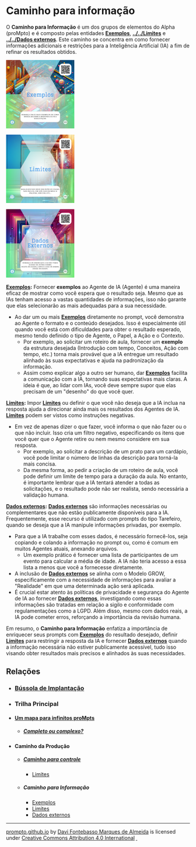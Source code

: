 # Caminho para informação

O **Caminho para Informação** é um dos grupos de elementos do Alpha (proMpto) e é composto pelas entidades  **[Exemplos](../../partes-de-prompt/informacao/exemplos.md)**, **[../../Limites](partes-de-prompt/controle/limites.md)** e **[../../Dados externos](partes-de-prompt/informacao/dados-externos.md)**. Este caminho se concentra em como fornecer informações adicionais e restrições para a Inteligência Artificial (IA) a fim de refinar os resultados obtidos.

[<img src="../../imagens/cards/009.png" width="187" height="187">](../../partes-de-prompt/informacao/exemplos.md)

[<img src="../../imagens/cards/010.png" width="187" height="187">](../../partes-de-prompt/controle/limites.md)

[<img src="../../imagens/cards/013.png" width="187" height="187">](../../partes-de-prompt/informacao/dados-externos.md)

**[Exemplos](../../partes-de-prompt/informacao/exemplos.md):** Fornecer **exemplos** ao Agente de IA (Agente) é uma maneira eficaz de mostrar como você espera que o resultado seja. Mesmo que as IAs tenham acesso a vastas quantidades de informações, isso não garante que elas selecionarão as mais adequadas para a sua necessidade.

- Ao dar um ou mais **[Exemplos](../../partes-de-prompt/informacao/exemplos.md)** diretamente no prompt, você demonstra ao Agente o formato e o conteúdo desejados. Isso é especialmente útil quando você está com dificuldades para obter o resultado esperado, mesmo tendo definido o tipo de Agente, o Papel, a Ação e o Contexto.
  - Por exemplo, ao solicitar um roteiro de aula, fornecer um **exemplo** da estrutura desejada (Introdução com tempo, Conceitos, Ação com tempo, etc.) torna mais provável que a IA entregue um resultado alinhado às suas expectativas e ajuda na padronização da informação.
  - Assim como explicar algo a outro ser humano, dar **[Exemplos](../../partes-de-prompt/informacao/exemplos.md)** facilita a comunicação com a IA, tornando suas expectativas mais claras. A ideia é que, ao lidar com IAs, você deve sempre supor que elas precisam de um "desenho" do que você quer.

**[Limites](../../partes-de-prompt/controle/limites.md):** Impor **[Limites](../../partes-de-prompt/controle/limites.md)** ou definir o que você não deseja que a IA inclua na resposta ajuda a direcionar ainda mais os resultados dos Agentes de IA. **[Limites](../../partes-de-prompt/controle/limites.md)** podem ser vistos como instruções negativas.

- Em vez de apenas dizer o que fazer, você informa o que não fazer ou o que não incluir. Isso cria um filtro negativo, especificando os itens que você quer que o Agente retire ou nem mesmo considere em sua resposta.
  - Por exemplo, ao solicitar a descrição de um prato para um cardápio, você pode limitar o número de linhas da descrição para torná-la mais concisa.
  - Da mesma forma, ao pedir a criação de um roteiro de aula, você pode definir um limite de tempo para a duração da aula. No entanto, é importante lembrar que a IA tentará atender a todas as solicitações, e o resultado pode não ser realista, sendo necessária a validação humana.

**[Dados externos](../../partes-de-prompt/informacao/dados-externos.md):** **[Dados externos](../../partes-de-prompt/informacao/dados-externos.md)** são informações necessárias ou complementares que não estão publicamente disponíveis para a IA. Frequentemente, esse recurso é utilizado com prompts do tipo Tarefeiro, quando se deseja que a IA manipule informações privadas, por exemplo.

- Para que a IA trabalhe com esses dados, é necessário fornecê-los, seja copiando e colando a informação no prompt ou, como é comum em muitos Agentes atuais, anexando arquivos.
  - Um exemplo prático é fornecer uma lista de participantes de um evento para calcular a média de idade. A IA não teria acesso a essa lista a menos que você a fornecesse diretamente.
 - A inclusão de **[Dados externos](../../partes-de-prompt/informacao/dados-externos.md)** se alinha com o Modelo GROW, especificamente com a necessidade de informações para avaliar a "Realidade" em que uma determinada ação será aplicada.
 - É crucial estar atento às políticas de privacidade e segurança do Agente de IA ao fornecer **[Dados externos](../../partes-de-prompt/informacao/dados-externos.md)**, investigando como essas informações são tratadas em relação a sigilo e conformidade com regulamentações como a LGPD. Além disso, mesmo com dados reais, a IA pode cometer erros, reforçando a importância da revisão humana.

Em resumo, o **Caminho para Informação** enfatiza a importância de enriquecer seus prompts com **[Exemplos](../../partes-de-prompt/informacao/exemplos.md)** do resultado desejado, definir **[Limites](../../partes-de-prompt/controle/limites.md)** para restringir a resposta da IA e fornecer **[Dados externos](../../partes-de-prompt/informacao/dados-externos.md)** quando a informação necessária não estiver publicamente acessível, tudo isso visando obter resultados mais precisos e alinhados às suas necessidades.

## Relações
- ### [Bússola de Implantação](../../direcoes/bussola.md) 
- ### Trilha Principal
- #### [Um mapa para infinitos proMpts](../../um-mapa-para-infinitos-prompts.md)
  - ##### [Completo ou complexo?](../../prompts-complexos.md) 
- #### Caminho da Produção
  - ##### [Caminho para controle](../../conceitos/jornada/caminho-para-controle.md)
      - [Limites](../../partes-de-prompt/controle/limites.md)
  - ##### Caminho para Informação
      - [Exemplos](../../partes-de-prompt/informacao/exemplos.md)
      - [Limites](../../partes-de-prompt/controle/limites.md)
      - [Dados externos](../../partes-de-prompt/informacao/dados-externos.md)

<hr>
<p xmlns:cc="http://creativecommons.org/ns#" xmlns:dct="http://purl.org/dc/terms/"><a property="dct:title" rel="cc:attributionURL" href="https://davifma.github.io/proMpto/">prompto.github.io</a> by <a rel="cc:attributionURL dct:creator" property="cc:attributionName" href="http://linkedin.com/in/davifma">Davi Fontebasso Marques de Almeida</a> is licensed under <a href="https://creativecommons.org/licenses/by/4.0/?ref=chooser-v1" target="_blank" rel="license noopener noreferrer" style="display:inline-block;">Creative Commons Attribution 4.0 International<img style="height:22px!important;margin-left:3px;vertical-align:text-bottom;" src="https://mirrors.creativecommons.org/presskit/icons/cc.svg?ref=chooser-v1" alt=""> <img style="height:22px!important;margin-left:3px;vertical-align:text-bottom;" src="https://mirrors.creativecommons.org/presskit/icons/by.svg?ref=chooser-v1" alt=""></a></p>
